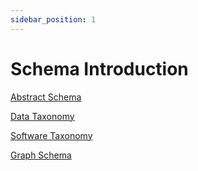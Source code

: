 ```yaml
---
sidebar_position: 1
---
```


# Schema Introduction

[Abstract Schema](./bnf-schema.md)

[Data Taxonomy](./data-taxonomy.md)

[Software Taxonomy](./software-taxonomy.md)

[Graph Schema](./graph-schema.md)
